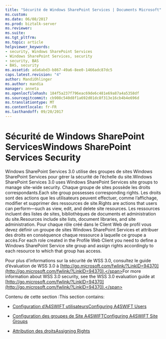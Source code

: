 ```yaml
---
title: "Sécurité de Windows SharePoint Services | Documents Microsoft"
ms.custom: 
ms.date: 06/08/2017
ms.prod: biztalk-server
ms.reviewer: 
ms.suite: 
ms.tgt_pltfrm: 
ms.topic: article
helpviewer_keywords:
- security, Windows SharePoint Services
- Windows SharePoint Services, security
- security, BAS
- BAS, security
ms.assetid: ada6abd3-b867-49a6-8ee0-1466adc87dc5
caps.latest.revision: "4"
author: MandiOhlinger
ms.author: mandia
manager: anneta
ms.openlocfilehash: 184f5a237f796eac69de6c481e69a87a4a5358df
ms.sourcegitcommit: cb908c540d8f1a692d01dc8f313e16cb4b4e696d
ms.translationtype: MT
ms.contentlocale: fr-FR
ms.lasthandoff: 09/20/2017
---
```

# <a name="windows-sharepoint-services-security"></a><span data-ttu-id="d78b4-102">Sécurité de Windows SharePoint Services</span><span class="sxs-lookup"><span data-stu-id="d78b4-102">Windows SharePoint Services Security</span></span>
<span data-ttu-id="d78b4-103">Windows SharePoint Services 3.0 utilise des groupes de sites Windows SharePoint Services pour gérer la sécurité de l’échelle du site.</span><span class="sxs-lookup"><span data-stu-id="d78b4-103">Windows SharePoint Services 3.0 uses Windows SharePoint Services site groups to manage site-wide security.</span></span> <span data-ttu-id="d78b4-104">Chaque groupe de sites possède les droits correspondants.</span><span class="sxs-lookup"><span data-stu-id="d78b4-104">Each site group possesses corresponding rights.</span></span> <span data-ttu-id="d78b4-105">Les droits sont des actions que les utilisateurs peuvent effectuer, comme l’affichage, modifier et supprimer des ressources de site.</span><span class="sxs-lookup"><span data-stu-id="d78b4-105">Rights are actions that users can perform—such as view, edit, and delete site resources.</span></span> <span data-ttu-id="d78b4-106">Les ressources incluent des listes de sites, bibliothèques de documents et administration du site.</span><span class="sxs-lookup"><span data-stu-id="d78b4-106">Resources include site lists, document libraries, and site administration.</span></span> <span data-ttu-id="d78b4-107">Pour chaque rôle créé dans le Client Web de profil vous devez définir un groupe de sites Windows SharePoint Services et attribuer des droits en conséquence chaque ressource à laquelle ce groupe a accès.</span><span class="sxs-lookup"><span data-stu-id="d78b4-107">For each role created in the Profile Web Client you need to define a Windows SharePoint Service site group and assign rights accordingly to each resource to which that group has access.</span></span>  
  
 <span data-ttu-id="d78b4-108">Pour plus d’informations sur la sécurité de WSS 3.0, consultez le guide d’évaluation de WSS 3.0 à [http://go.microsoft.com/fwlink/?LinkID=94370](http://go.microsoft.com/fwlink/?LinkID=94370).</span><span class="sxs-lookup"><span data-stu-id="d78b4-108">For more information about WSS 3.0 security, see the WSS 3.0 evaluation guide at [http://go.microsoft.com/fwlink/?LinkID=94370](http://go.microsoft.com/fwlink/?LinkID=94370).</span></span>  
  
 <span data-ttu-id="d78b4-109">Contenu de cette section :</span><span class="sxs-lookup"><span data-stu-id="d78b4-109">This section contains:</span></span>  
  
-   [<span data-ttu-id="d78b4-110">Configuration d’A4SWIFT utilisateurs</span><span class="sxs-lookup"><span data-stu-id="d78b4-110">Configuring A4SWIFT Users</span></span>](../../adapters-and-accelerators/accelerator-swift/configuring-a4swift-users.md)  
  
-   [<span data-ttu-id="d78b4-111">Configuration des groupes de Site A4SWIFT</span><span class="sxs-lookup"><span data-stu-id="d78b4-111">Configuring A4SWIFT Site Groups</span></span>](../../adapters-and-accelerators/accelerator-swift/configuring-a4swift-site-groups.md)  
  
-   [<span data-ttu-id="d78b4-112">Attribution des droits</span><span class="sxs-lookup"><span data-stu-id="d78b4-112">Assigning Rights</span></span>](../../adapters-and-accelerators/accelerator-swift/assigning-rights.md)